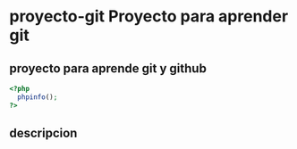 # proyecto-git Proyecto para aprender git

## proyecto para aprende git y github


``` php
<?php
  phpinfo();
?>
```
## descripcion




